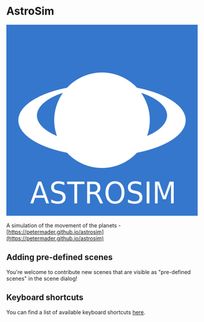 # AstroSim

![AstroSim](res/astrosim.png "AstroSim")

A simulation of the movement of the planets - [https://petermader.github.io/astrosim](https://petermader.github.io/astrosim)

## Adding pre-defined scenes
You're welcome to contribute new scenes that are visible as "pre-defined scenes" in the scene dialog!

## Keyboard shortcuts
You can find a list of available keyboard shortcuts [here](docs/keyboard-shortcuts.md).
